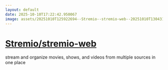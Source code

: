 ```yaml
---
layout: default
date: 2025-10-10T17:22:42.950067
image: assets/20251010T125922694--Stremio--stremio-web--20251010T130431295--cropped.png
---
```


# [Stremio/stremio-web](https://github.com/Stremio/stremio-web)

stream and organize movies, shows, and videos from multiple sources in one place
